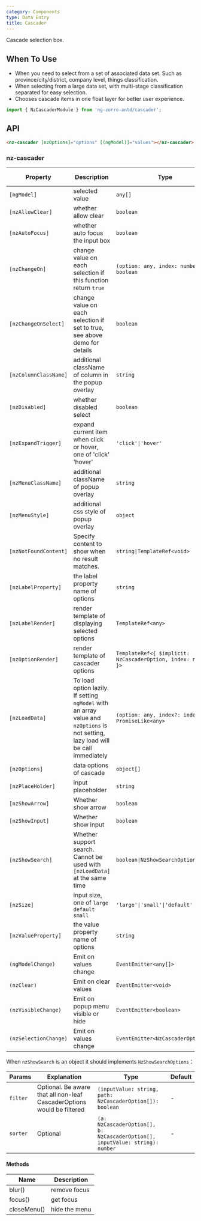 ```yaml
---
category: Components
type: Data Entry
title: Cascader
---
```


Cascade selection box.

## When To Use

- When you need to select from a set of associated data set. Such as province/city/district, company level, things classification.
- When selecting from a large data set, with multi-stage classification separated for easy selection.
- Chooses cascade items in one float layer for better user experience.

```ts
import { NzCascaderModule } from 'ng-zorro-antd/cascader';
```

## API

```html
<nz-cascader [nzOptions]="options" [(ngModel)]="values"></nz-cascader>
```

### nz-cascader

| Property | Description | Type | Default | Global Config |
| -------- | ----------- | ---- | ------- | --------------------- |
| `[ngModel]` | selected value | `any[]` | - |
| `[nzAllowClear]` | whether allow clear | `boolean` | `true` |
| `[nzAutoFocus]` | whether auto focus the input box | `boolean` | `false` |
| `[nzChangeOn]` | change value on each selection if this function return `true` | `(option: any, index: number) => boolean` | - |
| `[nzChangeOnSelect]` | change value on each selection if set to true, see above demo for details | `boolean` | `false` |
| `[nzColumnClassName]` | additional className of column in the popup overlay | `string` | - |
| `[nzDisabled]` | whether disabled select | `boolean` | `false` |
| `[nzExpandTrigger]` | expand current item when click or hover, one of 'click' 'hover' | `'click'\|'hover'` | `'click'` |
| `[nzMenuClassName]` | additional className of popup overlay | `string` | - |
| `[nzMenuStyle]` | additional css style of popup overlay | `object` | - |
| `[nzNotFoundContent]` | Specify content to show when no result matches. | `string\|TemplateRef<void>` | - |
| `[nzLabelProperty]` | the label property name of options | `string` | `'label'` |
| `[nzLabelRender]` | render template of displaying selected options | `TemplateRef<any>` | - |
| `[nzOptionRender]` | render template of cascader options | `TemplateRef<{ $implicit: NzCascaderOption, index: number }>` | |
| `[nzLoadData]` | To load option lazily. If setting `ngModel` with an array value and `nzOptions` is not setting, lazy load will be call immediately | `(option: any, index?: index) => PromiseLike<any>` | - |
| `[nzOptions]` | data options of cascade | `object[]` | - |
| `[nzPlaceHolder]` | input placeholder | `string` | `'Please select'` |
| `[nzShowArrow]` | Whether show arrow | `boolean` | `true` |
| `[nzShowInput]` | Whether show input | `boolean` | `true` |
| `[nzShowSearch]` | Whether support search. Cannot be used with `[nzLoadData]` at the same time | `boolean\|NzShowSearchOptions` | `false` |
| `[nzSize]` | input size, one of `large` `default` `small` | `'large'\|'small'\|'default'` | `'default'` | ✅ |
| `[nzValueProperty]` | the value property name of options | `string` | `'value'` |
| `(ngModelChange)` | Emit on values change | `EventEmitter<any[]>` | - |
| `(nzClear)` | Emit on clear values | `EventEmitter<void>` | - |
| `(nzVisibleChange)` | Emit on popup menu visible or hide | `EventEmitter<boolean>` | - |
| `(nzSelectionChange)` | Emit on values change | `EventEmitter<NzCascaderOption[]>` | - |

When `nzShowSearch` is an object it should implements `NzShowSearchOptions`：

| Params | Explanation | Type | Default |
| --- | --- | --- | --- |
| `filter` | Optional. Be aware that all non-leaf CascaderOptions would be filtered | `(inputValue: string, path: NzCascaderOption[]): boolean` | - |
| `sorter` | Optional | `(a: NzCascaderOption[], b: NzCascaderOption[], inputValue: string): number` | - |

#### Methods

| Name | Description |
| ---- | ----------- |
| blur() | remove focus |
| focus() | get focus |
| closeMenu() | hide the menu |
